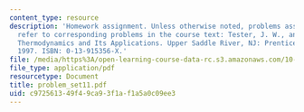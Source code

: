 ```yaml
---
content_type: resource
description: 'Homework assignment. Unless otherwise noted, problems assigned by number
  refer to corresponding problems in the course text: Tester, J. W., and Modell, Michael.
  Thermodynamics and Its Applications. Upper Saddle River, NJ: Prentice Hall PTR,
  1997. ISBN: 0-13-915356-X.'
file: /media/https%3A/open-learning-course-data-rc.s3.amazonaws.com/10-40-chemical-engineering-thermodynamics-fall-2003/c972561349f49ca93f1af1a5a0c09ee3_problem_set11.pdf
file_type: application/pdf
resourcetype: Document
title: problem_set11.pdf
uid: c9725613-49f4-9ca9-3f1a-f1a5a0c09ee3
---
```

